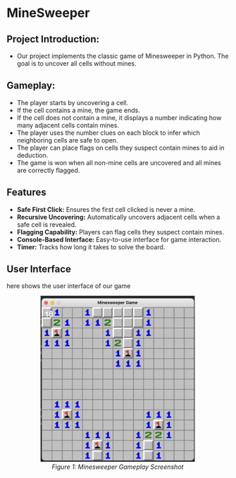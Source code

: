 # MineSweeper

## Project Introduction:
- Our project implements the classic game of Minesweeper in Python. The goal is to uncover all cells without mines.

## Gameplay:
- The player starts by uncovering a cell. 
- If the cell contains a mine, the game ends.
- If the cell does not contain a mine, it displays a number indicating how many adjacent cells contain mines.
- The player uses the number clues on each block to infer which neighboring cells are safe to open.
- The player can place flags on cells they suspect contain mines to aid in deduction.
- The game is won when all non-mine cells are uncovered and all mines are correctly flagged.


## Features
- **Safe First Click:** Ensures the first cell clicked is never a mine.
- **Recursive Uncovering:** Automatically uncovers adjacent cells when a safe cell is revealed.
- **Flagging Capability:** Players can flag cells they suspect contain mines.
- **Console-Based Interface:** Easy-to-use interface for game interaction.
- **Timer:** Tracks how long it takes to solve the board.

## User Interface
here shows the user interface of our game
<p align="center">
  <img src="user_interface_example.jpg" width="350" title="Minesweeper Gameplay">
  <br>
  <em>Figure 1: Minesweeper Gameplay Screenshot</em>
</p>


